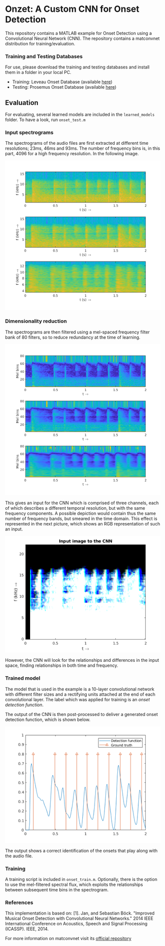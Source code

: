 # Onzet: A Custom CNN for Onset Detection
This repository contains a MATLAB example for Onset Detection using a Convolutional Neural Network (CNN). The repository contains a matconvnet distribution for training/evaluation. 

### Training and Testing Databases
For use, please download the training and testing databases and install them in a folder in your local PC.
* Training: Leveau Onset Database (available [here](http://www.tsi.telecom-paristech.fr/aao/en/2011/07/13/onset_leveau-a-database-for-onset-detection/))
* Testing: Prosemus Onset Database (available [here](http://first.hansanet.ee/~istchoruso/wiki/index.php/Onset_Detection_Database))

## Evaluation
For evaluating, several learned models are included in the ```learned_models``` folder. To have a look, run ```onset_test.m```

### Input spectrograms ###
The spectrograms of the audio files are first extracted at different time resolutions; 23ms, 46ms and 93ms. The number of frequency bins is, in this part, 4096 for a high frequency resolution. In the following image.

![Spectrograms](images/input_spectrograms.png)

### Dimensionality reduction ###
The spectrograms are then filtered using a mel-spaced frequency filter bank of 80 filters, so to reduce redundancy at the time of learning.

![Mel spectra](images/melfilter_representation.png)

This gives an input for the CNN which is comprised of three channels, each of which describes a different temporal resolution, but with the same frequency components. A possible depiction would contain thus the same number of frequency bands, but smeared in the time domain. This effect is represented in the next picture, which shows an RGB representation of such an input.

![CNN Input](images/cnn_input.png)

However, the CNN will look for the relationships and differences in the input space, finding relationships in both time and frequency.

### Trained model
The model that is used in the example is a 10-layer convolutional network with different filter sizes and a rectifying units attached at the end of each convolutional layer. The label which was applied for training is an _onset detection function_.

The output of the CNN is then post-processed to deliver a generated onset detection function, which is shown below.

![Detection function](images/detection_function.png)

The output shows a correct identification of the onsets that play along with the audio file.


### Training
A training script is included in ```onset_train.m```. Optionally, there is the option to use the mel-filtered spectral flux, which exploits the relationships between subsequent time bins in the spectrogram.

### References
This implementation is based on:
[1]. Jan, and Sebastian Böck. "Improved Musical Onset Detection with Convolutional Neural Networks." 2014 IEEE International Conference on Acoustics, Speech and Signal Processing (ICASSP). IEEE, 2014.

For more information on matconvnet visit its [official repository](https://github.com/vlfeat/matconvnet)
